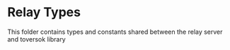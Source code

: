 # Relay Types

This folder contains types and constants shared between the relay server and toversok library